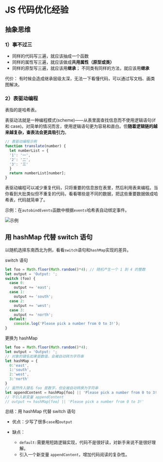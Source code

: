 # JS 代码优化经验

## 抽象思维

### 1）事不过三

- 同样的代码写三遍，就应该抽成一个函数
- 同样的属性写三遍，就应该做成**共用属性（原型或类）**
- 同样的原型写三遍，就应该用**继承**；
    不同类有同样的方法，就应该用**继承**

代价：
有时候会造成继承层级太深，无法一下看懂代码，可以通过写文档、画类图解决。

### 2）表驱动编程

表指的是哈希表。

表驱动法就是一种编程模式(scheme)——从表里面查找信息而不使用逻辑语句(if 和 case)。对简单的情况而言，使用逻辑语句更为容易和直白。但**随着逻辑链的越来越复杂，查表法会更具吸引力**。

```js
// 表驱动编程示例
function translate(number) {
  let numberList = {
  '1': '一',
  '2': '二',
  '3': '三'
  }
  return numberList[number];
}
```

表驱动编程可以减少重复代码，只将重要的信息放在表里，然后利用表来编程。当你看到大批类似但不重复的代码，看看哪些是不同的数据，把这些重要数据做成哈希表，代码就简单了。

示例：在`autobindEvents`函数中根据`events`哈希表自动绑定事件。

![示例](https://cdn.nlark.com/yuque/0/2022/png/29373291/1667298874991-a70373a4-1503-4b9a-80bc-afada89d65fb.png)

## 用 hashMap 代替 switch 语句

以随机选择东南西北为例，看看`switch`语句和`hashMap`实现的差异。

switch 语句

```javascript
let foo = Math.floor(Math.random()*4); // 随机产生一个 1 到 4 的整数
let output = 'Output: ';
switch (foo) {
  case 0:
    output += 'east';
  case 1:
    output += 'south';
  case 2:
    output += 'west';
  case 3:
    output += 'north';
  default:
    console.log('Please pick a number from 0 to 3!');
}
```

更换为 hashMap

```javascript
let foo = Math.floor(Math.random()*4);
let output = 'Output: ';
// 对象的键名如果是数值，会被自动转为字符串
let hashMap = {
  0:'east',
  1:'south',
  2:'west',
  3:'north'
}
// 虽然传入键名 foo 是数字，但会被自动转换为字符串
let appendContent = hashMap[foo] || 'Please pick a number from 0 to 3!'
// 不引入新变量 appendContent
// output += hashMap[foo] || 'Please pick a number from 0 to 3!'
```

总结：用 hashMap 代替 switch 语句

- 优点：少写了很多`case`和`output`
- 缺点：

  - `default:`需要用短路逻辑实现，代码不是很好读，对新手来说不是很好理解。
  - 引入一个新变量 `appendContent`，增加代码阅读的复杂性。